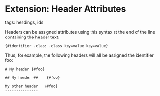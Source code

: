 # Extension: Header Attributes

tags: headings, ids

Headers can be assigned attributes using this syntax 
at the end of the line containing the header text:

```
{#identifier .class .class key=value key=value}
```

Thus, for example, the following headers will all be assigned the identifier foo:

```
# My header {#foo}

## My header ##    {#foo}

My other header   {#foo}
---------------
```

